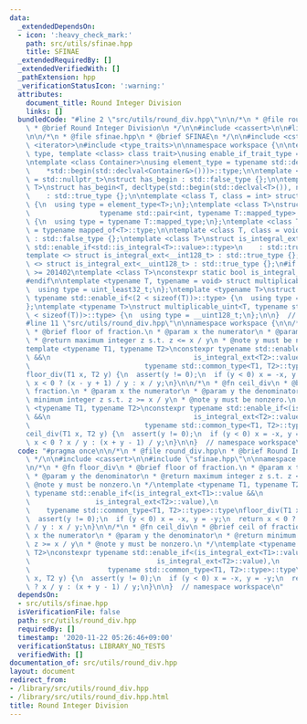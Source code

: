 ```yaml
---
data:
  _extendedDependsOn:
  - icon: ':heavy_check_mark:'
    path: src/utils/sfinae.hpp
    title: SFINAE
  _extendedRequiredBy: []
  _extendedVerifiedWith: []
  _pathExtension: hpp
  _verificationStatusIcon: ':warning:'
  attributes:
    document_title: Round Integer Division
    links: []
  bundledCode: "#line 2 \"src/utils/round_div.hpp\"\n\n/*\n * @file round_div.hpp\n\
    \ * @brief Round Integer Division\n */\n\n#include <cassert>\n\n#line 2 \"src/utils/sfinae.hpp\"\
    \n\n/*\n * @file sfinae.hpp\n * @brief SFINAE\n */\n\n#include <cstdint>\n#include\
    \ <iterator>\n#include <type_traits>\n\nnamespace workspace {\n\ntemplate <class\
    \ type, template <class> class trait>\nusing enable_if_trait_type = typename std::enable_if<trait<type>::value>::type;\n\
    \ntemplate <class Container>\nusing element_type = typename std::decay<decltype(\n\
    \    *std::begin(std::declval<Container&>()))>::type;\n\ntemplate <class T, class\
    \ = std::nullptr_t>\nstruct has_begin : std::false_type {};\n\ntemplate <class\
    \ T>\nstruct has_begin<T, decltype(std::begin(std::declval<T>()), nullptr)>\n\
    \    : std::true_type {};\n\ntemplate <class T, class = int> struct mapped_of\
    \ {\n  using type = element_type<T>;\n};\ntemplate <class T>\nstruct mapped_of<T,\n\
    \                 typename std::pair<int, typename T::mapped_type>::first_type>\
    \ {\n  using type = typename T::mapped_type;\n};\ntemplate <class T> using mapped_type\
    \ = typename mapped_of<T>::type;\n\ntemplate <class T, class = void> struct is_integral_ext\
    \ : std::false_type {};\ntemplate <class T>\nstruct is_integral_ext<\n    T, typename\
    \ std::enable_if<std::is_integral<T>::value>::type>\n    : std::true_type {};\n\
    template <> struct is_integral_ext<__int128_t> : std::true_type {};\ntemplate\
    \ <> struct is_integral_ext<__uint128_t> : std::true_type {};\n#if __cplusplus\
    \ >= 201402\ntemplate <class T>\nconstexpr static bool is_integral_ext_v = is_integral_ext<T>::value;\n\
    #endif\n\ntemplate <typename T, typename = void> struct multiplicable_uint {\n\
    \  using type = uint_least32_t;\n};\ntemplate <typename T>\nstruct multiplicable_uint<T,\
    \ typename std::enable_if<(2 < sizeof(T))>::type> {\n  using type = uint_least64_t;\n\
    };\ntemplate <typename T>\nstruct multiplicable_uint<T, typename std::enable_if<(4\
    \ < sizeof(T))>::type> {\n  using type = __uint128_t;\n};\n\n}  // namespace workspace\n\
    #line 11 \"src/utils/round_div.hpp\"\n\nnamespace workspace {\n\n/*\n * @fn floor_div\n\
    \ * @brief floor of fraction.\n * @param x the numerator\n * @param y the denominator\n\
    \ * @return maximum integer z s.t. z <= x / y\n * @note y must be nonzero.\n */\n\
    template <typename T1, typename T2>\nconstexpr typename std::enable_if<(is_integral_ext<T1>::value\
    \ &&\n                                   is_integral_ext<T2>::value),\n      \
    \                            typename std::common_type<T1, T2>::type>::type\n\
    floor_div(T1 x, T2 y) {\n  assert(y != 0);\n  if (y < 0) x = -x, y = -y;\n  return\
    \ x < 0 ? (x - y + 1) / y : x / y;\n}\n\n/*\n * @fn ceil_div\n * @brief ceil of\
    \ fraction.\n * @param x the numerator\n * @param y the denominator\n * @return\
    \ minimum integer z s.t. z >= x / y\n * @note y must be nonzero.\n */\ntemplate\
    \ <typename T1, typename T2>\nconstexpr typename std::enable_if<(is_integral_ext<T1>::value\
    \ &&\n                                   is_integral_ext<T2>::value),\n      \
    \                            typename std::common_type<T1, T2>::type>::type\n\
    ceil_div(T1 x, T2 y) {\n  assert(y != 0);\n  if (y < 0) x = -x, y = -y;\n  return\
    \ x < 0 ? x / y : (x + y - 1) / y;\n}\n\n}  // namespace workspace\n"
  code: "#pragma once\n\n/*\n * @file round_div.hpp\n * @brief Round Integer Division\n\
    \ */\n\n#include <cassert>\n\n#include \"sfinae.hpp\"\n\nnamespace workspace {\n\
    \n/*\n * @fn floor_div\n * @brief floor of fraction.\n * @param x the numerator\n\
    \ * @param y the denominator\n * @return maximum integer z s.t. z <= x / y\n *\
    \ @note y must be nonzero.\n */\ntemplate <typename T1, typename T2>\nconstexpr\
    \ typename std::enable_if<(is_integral_ext<T1>::value &&\n                   \
    \                is_integral_ext<T2>::value),\n                              \
    \    typename std::common_type<T1, T2>::type>::type\nfloor_div(T1 x, T2 y) {\n\
    \  assert(y != 0);\n  if (y < 0) x = -x, y = -y;\n  return x < 0 ? (x - y + 1)\
    \ / y : x / y;\n}\n\n/*\n * @fn ceil_div\n * @brief ceil of fraction.\n * @param\
    \ x the numerator\n * @param y the denominator\n * @return minimum integer z s.t.\
    \ z >= x / y\n * @note y must be nonzero.\n */\ntemplate <typename T1, typename\
    \ T2>\nconstexpr typename std::enable_if<(is_integral_ext<T1>::value &&\n    \
    \                               is_integral_ext<T2>::value),\n               \
    \                   typename std::common_type<T1, T2>::type>::type\nceil_div(T1\
    \ x, T2 y) {\n  assert(y != 0);\n  if (y < 0) x = -x, y = -y;\n  return x < 0\
    \ ? x / y : (x + y - 1) / y;\n}\n\n}  // namespace workspace\n"
  dependsOn:
  - src/utils/sfinae.hpp
  isVerificationFile: false
  path: src/utils/round_div.hpp
  requiredBy: []
  timestamp: '2020-11-22 05:26:46+09:00'
  verificationStatus: LIBRARY_NO_TESTS
  verifiedWith: []
documentation_of: src/utils/round_div.hpp
layout: document
redirect_from:
- /library/src/utils/round_div.hpp
- /library/src/utils/round_div.hpp.html
title: Round Integer Division
---
```

